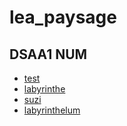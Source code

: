# lea_paysage

## DSAA1 NUM
* [test](https://leadablain.github.io/lea_paysage/tutu.html)
* [labyrinthe](https://leadablain.github.io/lea_paysage/labyrinthe.html)
* [suzi](https://leadablain.github.io/lea_paysage/suzi.html)
* [labyrinthelum](https://leadablain.github.io/lea_paysage/testlum.html)